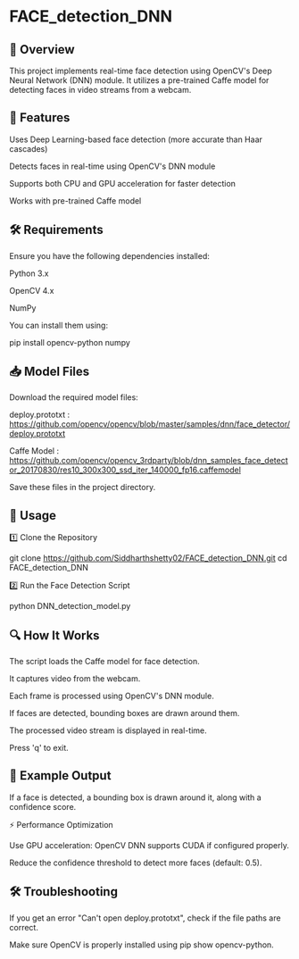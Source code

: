 # FACE_detection_DNN
## 📌 Overview

This project implements real-time face detection using OpenCV's Deep Neural Network (DNN) module. It utilizes a pre-trained Caffe model for detecting faces in video streams from a webcam.

## 🚀 Features

Uses Deep Learning-based face detection (more accurate than Haar cascades)

Detects faces in real-time using OpenCV's DNN module

Supports both CPU and GPU acceleration for faster detection

Works with pre-trained Caffe model

## 🛠️ Requirements

Ensure you have the following dependencies installed:

Python 3.x

OpenCV 4.x

NumPy

You can install them using:

pip install opencv-python numpy

## 📥 Model Files

Download the required model files:

deploy.prototxt : https://github.com/opencv/opencv/blob/master/samples/dnn/face_detector/deploy.prototxt

Caffe Model : https://github.com/opencv/opencv_3rdparty/blob/dnn_samples_face_detector_20170830/res10_300x300_ssd_iter_140000_fp16.caffemodel

Save these files in the project directory.

## 📜 Usage

1️⃣ Clone the Repository

git clone https://github.com/Siddharthshetty02/FACE_detection_DNN.git
cd FACE_detection_DNN

2️⃣ Run the Face Detection Script

python DNN_detection_model.py

## 🔍 How It Works

The script loads the Caffe model for face detection.

It captures video from the webcam.

Each frame is processed using OpenCV's DNN module.

If faces are detected, bounding boxes are drawn around them.

The processed video stream is displayed in real-time.

Press 'q' to exit.

## 📸 Example Output

If a face is detected, a bounding box is drawn around it, along with a confidence score.

⚡ Performance Optimization

Use GPU acceleration: OpenCV DNN supports CUDA if configured properly.

Reduce the confidence threshold to detect more faces (default: 0.5).

## 🛠️ Troubleshooting

If you get an error "Can't open deploy.prototxt", check if the file paths are correct.

Make sure OpenCV is properly installed using pip show opencv-python.
